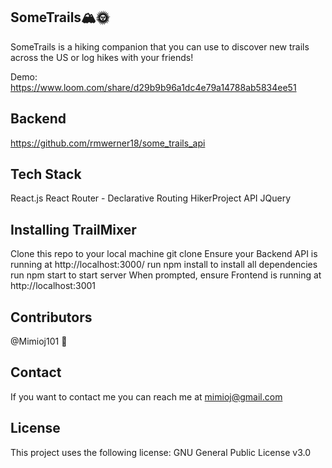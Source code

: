 ## SomeTrails🏔🌞
SomeTrails is a hiking companion that you can use to discover new trails across the US or log hikes with your friends!

Demo: https://www.loom.com/share/d29b9b96a1dc4e79a14788ab5834ee51

## Backend
https://github.com/rmwerner18/some_trails_api

## Tech Stack
React.js
React Router - Declarative Routing
HikerProject API
JQuery

## Installing TrailMixer
Clone this repo to your local machine git clone
Ensure your Backend API is running at http://localhost:3000/
run npm install to install all dependencies
run npm start to start server
When prompted, ensure Frontend is running at http://localhost:3001

## Contributors
@Mimioj101 🐛

## Contact
If you want to contact me you can reach me at mimioj@gmail.com

## License
This project uses the following license: GNU General Public License v3.0

